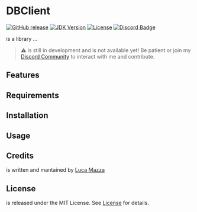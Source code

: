 # DBClient
[![GitHub release](https://img.shields.io/github/v/release/lucamazzza/DBClient?color=green&label=latest%20release&sort=semver&style=for-the-badge)](https://github.com/lucamazzza/DBClient/releases/latest)
[![JDK Version](https://img.shields.io/badge/Swift-5.9.1-orange.svg?logo=swift&style=for-the-badge)](https://www.swift.org/about/)
[![License](https://img.shields.io/badge/License-MIT-purple?style=for-the-badge)](LICENSE)
[![Discord Badge](https://img.shields.io/discord/1119987238202261664?color=5865F2&label=&logo=discord&logoColor=white&style=for-the-badge)](https://discord.gg/B3yXwmHb2V)

<lib> is a library ... 

> ⚠️ <lib> is still in development and is not available yet! Be patient or join my [Discord Community](https://discord.gg/B3yXwmHb2V) to interact with me and contribute.

## Features


## Requirements


## Installation


## Usage


## Credits
<lib> is written and mantained by [Luca Mazza](https://mazluc.ch)

## License
<lib> is released under the MIT License.
See [License](LICENSE) for details.
